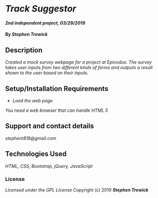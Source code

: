 # _Track Suggestor_

#### _2nd independent project, 03/29/2019_

#### By _**Stephen Trewick**_

## Description

_Created a mock survey webpage for a project at Epicodus. The survey takes user inputs from two different kinds of forms and outputs a result shown to the user based on their inputs._

## Setup/Installation Requirements

* _Load the web page_

_You need a web browser that can handle HTML 5_

## Support and contact details

_stephent818@gmail.com_

## Technologies Used

_HTML, CSS, Bootstrap, jQuery, JavaScript_

### License
*Licensed under the GPL License*
Copyright (c) 2019 **_Stephen Trewick_**
